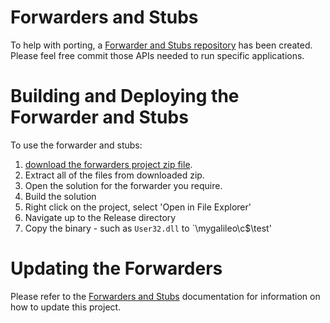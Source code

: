 Forwarders and Stubs
==========
To help with porting, a [Forwarder and Stubs repository](http://github.com/ms-iot/forwarders) has been created. Please feel free commit those APIs needed to run specific applications. 

# Building and Deploying the Forwarder and Stubs
To use the forwarder and stubs:

1. [download the forwarders project zip file](https://github.com/ms-iot/forwarders/archive/master.zip). 
1. Extract all of the files from downloaded zip.
1. Open the solution for the forwarder you require.
1. Build the solution
1. Right click on the project, select 'Open in File Explorer'
1. Navigate up to the Release directory
1. Copy the binary - such as `User32.dll` to `\\mygalileo\c$\test'

# Updating the Forwarders
Please refer to the [Forwarders and Stubs](http://ms-iot.github.io/content/Forwarders.htm) documentation for information on how to update this project.
